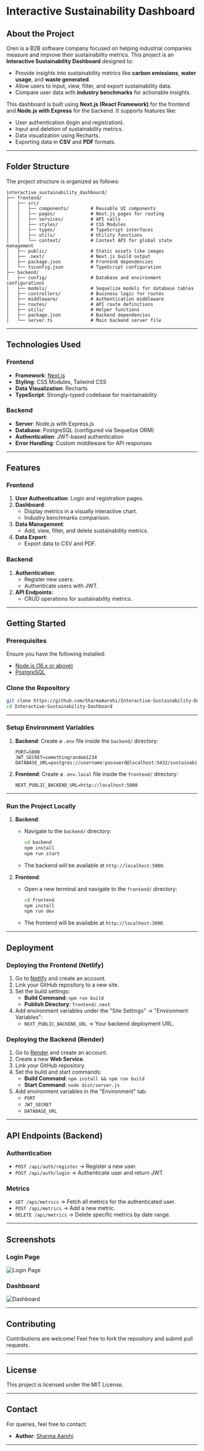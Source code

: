 # Interactive Sustainability Dashboard

## About the Project
Oren is a B2B software company focused on helping industrial companies measure and improve their sustainability metrics. This project is an **Interactive Sustainability Dashboard** designed to:
- Provide insights into sustainability metrics like **carbon emissions**, **water usage**, and **waste generated**.
- Allow users to input, view, filter, and export sustainability data.
- Compare user data with **industry benchmarks** for actionable insights.

This dashboard is built using **Next.js (React Framework)** for the frontend and **Node.js with Express** for the backend. It supports features like:
- User authentication (login and registration).
- Input and deletion of sustainability metrics.
- Data visualization using Recharts.
- Exporting data in **CSV** and **PDF** formats.

---

## Folder Structure
The project structure is organized as follows:

```
interactive_sustainability_dashboard/
├── frontend/
│   ├── src/
│   │   ├── components/        # Reusable UI components
│   │   ├── pages/             # Next.js pages for routing
│   │   ├── services/          # API calls
│   │   ├── styles/            # CSS Modules
│   │   ├── types/             # TypeScript interfaces
│   │   ├── utils/             # Utility functions
│   │   └── context/           # Context API for global state management
│   ├── public/                # Static assets like images
│   ├── .next/                 # Next.js build output
│   ├── package.json           # Frontend dependencies
│   └── tsconfig.json          # TypeScript configuration
├── backend/
│   ├── config/                # Database and environment configurations
│   ├── models/                # Sequelize models for database tables
│   ├── controllers/           # Business logic for routes
│   ├── middleware/            # Authentication middleware
│   ├── routes/                # API route definitions
│   ├── utils/                 # Helper functions
│   ├── package.json           # Backend dependencies
│   └── server.ts              # Main backend server file
```

---

## Technologies Used

### **Frontend**
- **Framework**: [Next.js](https://nextjs.org/)
- **Styling**: CSS Modules, Tailwind CSS
- **Data Visualization**: Recharts
- **TypeScript**: Strongly-typed codebase for maintainability

### **Backend**
- **Server**: Node.js with Express.js
- **Database**: PostgreSQL (configured via Sequelize ORM)
- **Authentication**: JWT-based authentication
- **Error Handling**: Custom middleware for API responses

---

## Features
### **Frontend**
1. **User Authentication**: Login and registration pages.
2. **Dashboard**:
   - Display metrics in a visually interactive chart.
   - Industry benchmarks comparison.
3. **Data Management**:
   - Add, view, filter, and delete sustainability metrics.
4. **Data Export**:
   - Export data to CSV and PDF.

### **Backend**
1. **Authentication**:
   - Register new users.
   - Authenticate users with JWT.
2. **API Endpoints**:
   - CRUD operations for sustainability metrics.

---

## Getting Started

### Prerequisites
Ensure you have the following installed:
- [Node.js (16.x or above)](https://nodejs.org/)
- [PostgreSQL](https://www.postgresql.org/)

### Clone the Repository
```bash
git clone https://github.com/SharmaAarohi/Interactive-Sustainability-Dashboard.git
cd Interactive-Sustainability-Dashboard
```

---

### Setup Environment Variables
1. **Backend**: Create a `.env` file inside the `backend/` directory:
   ```env
   PORT=5000
   JWT_SECRET=somethingrandom1234
   DATABASE_URL=postgres://username:password@localhost:5432/sustainability_dashboard
   ```

2. **Frontend**: Create a `.env.local` file inside the `frontend/` directory:
   ```env
   NEXT_PUBLIC_BACKEND_URL=http://localhost:5000
   ```

---

### Run the Project Locally
1. **Backend**:
   - Navigate to the `backend/` directory:
     ```bash
     cd backend
     npm install
     npm run start
     ```
   - The backend will be available at `http://localhost:5000`.

2. **Frontend**:
   - Open a new terminal and navigate to the `frontend/` directory:
     ```bash
     cd frontend
     npm install
     npm run dev
     ```
   - The frontend will be available at `http://localhost:3000`.

---

## Deployment

### Deploying the Frontend (Netlify)
1. Go to [Netlify](https://www.netlify.com/) and create an account.
2. Link your GitHub repository to a new site.
3. Set the build settings:
   - **Build Command**: `npm run build`
   - **Publish Directory**: `frontend/.next`
4. Add environment variables under the "Site Settings" → "Environment Variables":
   - `NEXT_PUBLIC_BACKEND_URL` → Your backend deployment URL.

### Deploying the Backend (Render)
1. Go to [Render](https://render.com/) and create an account.
2. Create a new **Web Service**.
3. Link your GitHub repository.
4. Set the build and start commands:
   - **Build Command**: `npm install && npm run build`
   - **Start Command**: `node dist/server.js`
5. Add environment variables in the "Environment" tab:
   - `PORT`
   - `JWT_SECRET`
   - `DATABASE_URL`

---

## API Endpoints (Backend)
### **Authentication**
- `POST /api/auth/register` → Register a new user.
- `POST /api/auth/login` → Authenticate user and return JWT.

### **Metrics**
- `GET /api/metrics` → Fetch all metrics for the authenticated user.
- `POST /api/metrics` → Add a new metric.
- `DELETE /api/metrics` → Delete specific metrics by date range.

---

## Screenshots
### Login Page
![Login Page](frontend/public/img/login-page.png)

### Dashboard
![Dashboard](frontend/public/img/dashboard.png)

---

## Contributing
Contributions are welcome! Feel free to fork the repository and submit pull requests.

---

## License
This project is licensed under the MIT License.

---

## Contact
For queries, feel free to contact:
- **Author**: [Sharma Aarohi](https://github.com/SharmaAarohi)

---
